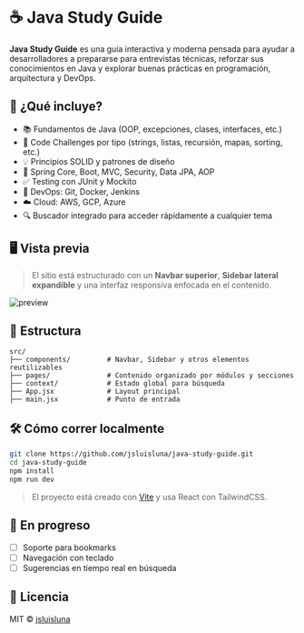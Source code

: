 # ☕ Java Study Guide

**Java Study Guide** es una guía interactiva y moderna pensada para ayudar a desarrolladores a prepararse para entrevistas técnicas, reforzar sus conocimientos en Java y explorar buenas prácticas en programación, arquitectura y DevOps.

## 🚀 ¿Qué incluye?

- 📚 Fundamentos de Java (OOP, excepciones, clases, interfaces, etc.)
- 🧠 Code Challenges por tipo (strings, listas, recursión, mapas, sorting, etc.)
- 💡 Principios SOLID y patrones de diseño
- 🌱 Spring Core, Boot, MVC, Security, Data JPA, AOP
- ✅ Testing con JUnit y Mockito
- 🐳 DevOps: Git, Docker, Jenkins
- ☁️ Cloud: AWS, GCP, Azure
- 🔍 Buscador integrado para acceder rápidamente a cualquier tema

## 🖥️ Vista previa

> El sitio está estructurado con un **Navbar superior**, **Sidebar lateral expandible** y una interfaz responsiva enfocada en el contenido.

![preview](https://user-images.githubusercontent.com/00000000/preview.gif) <!-- opcional: reemplaza con tu propia imagen o elimina esta línea -->

## 📂 Estructura

```
src/
├── components/         # Navbar, Sidebar y otros elementos reutilizables
├── pages/              # Contenido organizado por módulos y secciones
├── context/            # Estado global para búsqueda
├── App.jsx             # Layout principal
├── main.jsx            # Punto de entrada
```

## 🛠️ Cómo correr localmente

```bash
git clone https://github.com/jsluisluna/java-study-guide.git
cd java-study-guide
npm install
npm run dev
```

> El proyecto está creado con [Vite](https://vitejs.dev/) y usa React con TailwindCSS.

## 🧪 En progreso

- [ ] Soporte para bookmarks
- [ ] Navegación con teclado
- [ ] Sugerencias en tiempo real en búsqueda

## 📜 Licencia

MIT © [jsluisluna](https://github.com/jsluisluna)

